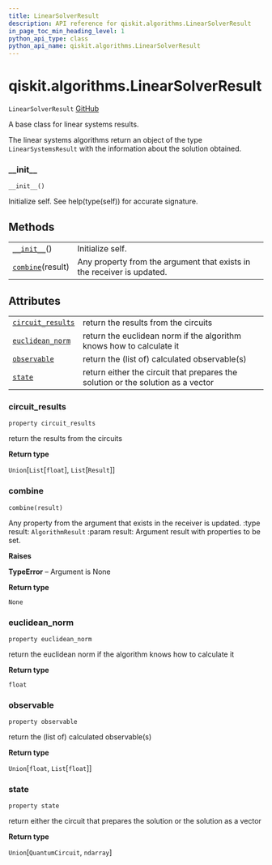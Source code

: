 ```yaml
---
title: LinearSolverResult
description: API reference for qiskit.algorithms.LinearSolverResult
in_page_toc_min_heading_level: 1
python_api_type: class
python_api_name: qiskit.algorithms.LinearSolverResult
---
```


# qiskit.algorithms.LinearSolverResult

<span id="qiskit.algorithms.LinearSolverResult" />

`LinearSolverResult` [GitHub](https://github.com/qiskit/qiskit/tree/stable/0.17/qiskit/algorithms/linear_solvers/linear_solver.py "view source code")

A base class for linear systems results.

The linear systems algorithms return an object of the type `LinearSystemsResult` with the information about the solution obtained.

### \_\_init\_\_

<span id="qiskit.algorithms.LinearSolverResult.__init__" />

`__init__()`

Initialize self. See help(type(self)) for accurate signature.

## Methods

|                                                                                                                   |                                                                        |
| ----------------------------------------------------------------------------------------------------------------- | ---------------------------------------------------------------------- |
| [`__init__`](#qiskit.algorithms.LinearSolverResult.__init__ "qiskit.algorithms.LinearSolverResult.__init__")()    | Initialize self.                                                       |
| [`combine`](#qiskit.algorithms.LinearSolverResult.combine "qiskit.algorithms.LinearSolverResult.combine")(result) | Any property from the argument that exists in the receiver is updated. |

## Attributes

|                                                                                                                                   |                                                                                  |
| --------------------------------------------------------------------------------------------------------------------------------- | -------------------------------------------------------------------------------- |
| [`circuit_results`](#qiskit.algorithms.LinearSolverResult.circuit_results "qiskit.algorithms.LinearSolverResult.circuit_results") | return the results from the circuits                                             |
| [`euclidean_norm`](#qiskit.algorithms.LinearSolverResult.euclidean_norm "qiskit.algorithms.LinearSolverResult.euclidean_norm")    | return the euclidean norm if the algorithm knows how to calculate it             |
| [`observable`](#qiskit.algorithms.LinearSolverResult.observable "qiskit.algorithms.LinearSolverResult.observable")                | return the (list of) calculated observable(s)                                    |
| [`state`](#qiskit.algorithms.LinearSolverResult.state "qiskit.algorithms.LinearSolverResult.state")                               | return either the circuit that prepares the solution or the solution as a vector |

### circuit\_results

<span id="qiskit.algorithms.LinearSolverResult.circuit_results" />

`property circuit_results`

return the results from the circuits

**Return type**

`Union`\[`List`\[`float`], `List`\[`Result`]]

### combine

<span id="qiskit.algorithms.LinearSolverResult.combine" />

`combine(result)`

Any property from the argument that exists in the receiver is updated. :type result: `AlgorithmResult` :param result: Argument result with properties to be set.

**Raises**

**TypeError** – Argument is None

**Return type**

`None`

### euclidean\_norm

<span id="qiskit.algorithms.LinearSolverResult.euclidean_norm" />

`property euclidean_norm`

return the euclidean norm if the algorithm knows how to calculate it

**Return type**

`float`

### observable

<span id="qiskit.algorithms.LinearSolverResult.observable" />

`property observable`

return the (list of) calculated observable(s)

**Return type**

`Union`\[`float`, `List`\[`float`]]

### state

<span id="qiskit.algorithms.LinearSolverResult.state" />

`property state`

return either the circuit that prepares the solution or the solution as a vector

**Return type**

`Union`\[`QuantumCircuit`, `ndarray`]


